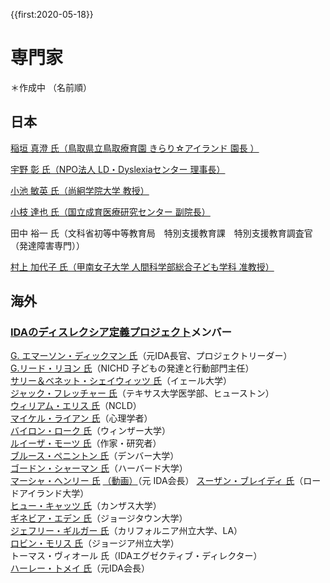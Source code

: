 {{first:2020-05-18}}
# 専門家
＊作成中
（名前順）

## 日本

[稲垣 真澄 氏（鳥取県立鳥取療育園 きらり☆アイランド 園長 ）](https://researchmap.jp/read0000229)

[宇野 彰 氏（NPO法人 LD・Dyslexiaセンター 理事長）](https://researchmap.jp/read0202502)

[小池 敏英 氏（尚絅学院大学 教授）](https://www.shokei.jp/institution/research/teacher/item.php?p=94)

[小枝 達也 氏（国立成育医療研究センター 副院長）](https://www.ncchd.go.jp/hospital/about/doctor/heart/k02.html)

田中 裕一 氏（文科省初等中等教育局　特別支援教育課　特別支援教育調査官（発達障害専門））

[村上 加代子 氏（甲南女子大学 人間科学部総合子ども学科 准教授）](https://researchmap.jp/kayoko_mkm)

## 海外
### [IDAのディスレクシア定義プロジェクト](../what-is-dyslexia/ida-definition.md)メンバー
[G. エマーソン・ディックマン 氏](https://www.emersondickman.com/)（元IDA長官、プロジェクトリーダー）  
[G.リード・リヨン 氏](https://childrenofthecode.org/interviews/lyon.htm)（NICHD 子どもの発達と行動部門主任）  
[サリー＆ベネット・シェイウィッツ 氏](https://www.nytimes.com/2018/09/21/health/dyslexia-shaywitz-yale.html)（イェール大学）  
[ジャック・フレッチャー 氏](https://uh.edu/class/psychology/about/people/jack-fletcher/)（テキサス大学医学部、ヒューストン）  
[ウィリアム・エリス 氏](https://www.baltimoresun.com/news/bs-xpm-1995-11-12-1995316090-story.html)（NCLD）  
[マイケル・ライアン 氏](http://dyslexiahelp.umich.edu/dyslexics/letter-from-dr-ryan)（心理学者）  
[バイロン・ローク 氏](https://www.tandfonline.com/doi/abs/10.1080/13854046.2011.638043?journalCode=ntcn20)（ウィンザー大学）  
[ルイーザ・モーツ 氏](http://www.louisamoats.com/)（作家・研究者）  
[ブルース・ペニントン 氏](https://www.du.edu/ahss/psychology/facultystaffstudents/faculty-listing/pennington.html)（デンバー大学）  
[ゴードン・シャーマン 氏](https://www.thenewgrange.org/about/gordon-sherman/)（ハーバード大学）  
[マーシャ・ヘンリー 氏](https://products.brookespublishing.com/cw_contributorinfo.aspx?ContribID=2053&Name=Marcia+K.+Henry%2C+Ph.D.) [（動画）](https://www.youtube.com/watch?v=bi3rMHMWX1U)（元 IDA会長）
[スーザン・ブレイディ 氏](https://web.uri.edu/psychology/meet/susan-brady/)（ロードアイランド大学）  
[ヒュー・キャッツ 氏](https://directory.cci.fsu.edu/hugh-catts/)（カンザス大学）  
[ギネビア・エデン 氏](https://gufaculty360.georgetown.edu/s/contact/00336000014RdJHAA0/guinevere-eden)（ジョージタウン大学）  
[ジェフリー・ギルガー 氏](https://www.ucmerced.edu/content/jeffrey-gilger)（カリフォルニア州立大学、LA）  
[ロビン・モリス 氏](https://cradl.gsu.edu/profile/robin-morris/)（ジョージア州立大学）  
トーマス・ヴィオール 氏（IDAエグゼクティブ・ディレクター）  
[ハーレー・トメイ 氏](https://www.youtube.com/watch?v=-JfNtXnvgdI)（元IDA会長）